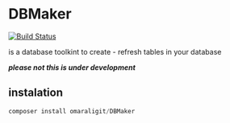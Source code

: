 # DBMaker 
[![Build Status](https://travis-ci.org/omaraligit/DBMaker.svg?branch=master)](https://travis-ci.org/omaraligit/DBMaker)

is a database toolkint to create - refresh tables in your database

***please not this is under development***
## instalation
```php
composer install omaraligit/DBMaker
```